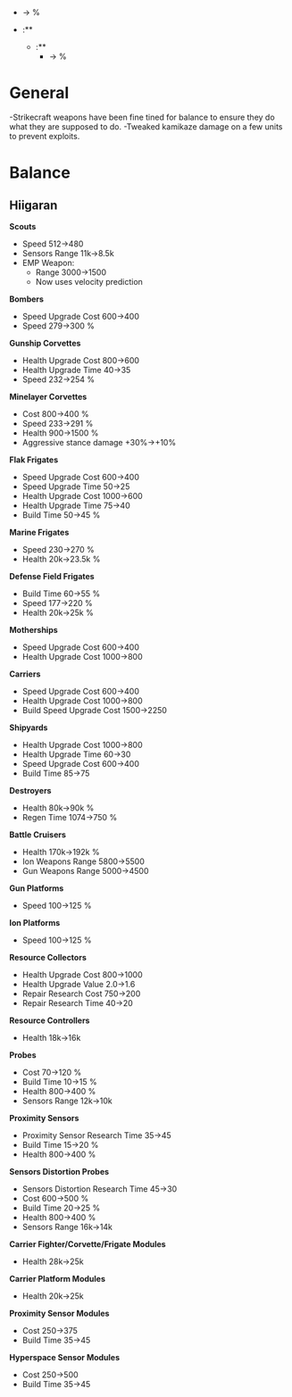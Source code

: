 
## 
> 
*  -> %

* :**
  * :**
    *  -> %


# General
-Strikecraft weapons have been fine tined for balance to ensure they do what they are supposed to do.
-Tweaked kamikaze damage on a few units to prevent exploits.

# Balance

## Hiigaran


**Scouts**
> 
* Speed 512->480
* Sensors Range 11k->8.5k
* EMP Weapon:
  * Range 3000->1500
  * Now uses velocity prediction

**Bombers**
> 
* Speed Upgrade Cost 600->400
* Speed 279->300 %

**Gunship Corvettes**
> 
* Health Upgrade Cost 800->600
* Health Upgrade Time 40->35
* Speed 232->254 %

**Minelayer Corvettes**
> 
* Cost 800->400 %
* Speed 233->291 %
* Health 900->1500 %
* Aggressive stance damage +30%->+10%

**Flak Frigates**
> 
* Speed Upgrade Cost 600->400
* Speed Upgrade Time 50->25
* Health Upgrade Cost 1000->600
* Health Upgrade Time 75->40
* Build Time 50->45 %

**Marine Frigates**
> 
* Speed 230->270 %
* Health 20k->23.5k %

**Defense Field Frigates**
> 
* Build Time 60->55 %
* Speed 177->220 %
* Health 20k->25k %

**Motherships**
* Speed Upgrade Cost 600->400
* Health Upgrade Cost 1000->800

**Carriers**
* Speed Upgrade Cost 600->400
* Health Upgrade Cost 1000->800
* Build Speed Upgrade Cost 1500->2250

**Shipyards**
> 
* Health Upgrade Cost 1000->800
* Health Upgrade Time 60->30
* Speed Upgrade Cost 600->400
* Build Time 85->75

**Destroyers**
> 
* Health 80k->90k %
* Regen Time 1074->750 %

**Battle Cruisers**
> 
* Health 170k->192k %
* Ion Weapons Range 5800->5500
* Gun Weapons Range 5000->4500 

**Gun Platforms**
> 
* Speed 100->125 %

**Ion Platforms**
> 
* Speed 100->125 %

**Resource Collectors**
* Health Upgrade Cost 800->1000
* Health Upgrade Value 2.0->1.6
* Repair Research Cost 750->200
* Repair Research Time 40->20

**Resource Controllers**
>
* Health 18k->16k

**Probes**
> 
* Cost 70->120 %
* Build Time 10->15 %
* Health 800->400 %
* Sensors Range 12k->10k

**Proximity Sensors**
> 
* Proximity Sensor Research Time 35->45
* Build Time 15->20 %
* Health 800->400 %

**Sensors Distortion Probes**
> 
* Sensors Distortion Research Time 45->30
* Cost 600->500 %
* Build Time 20->25 %
* Health 800->400 %
* Sensors Range 16k->14k

**Carrier Fighter/Corvette/Frigate Modules**
* Health 28k->25k

**Carrier Platform Modules**
* Health 20k->25k

**Proximity Sensor Modules**
* Cost 250->375
* Build Time 35->45

**Hyperspace Sensor Modules**
* Cost 250->500
* Build Time 35->45




